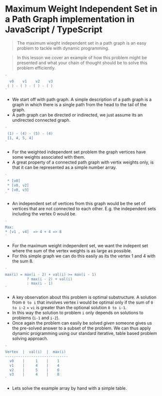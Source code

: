 # Maximum Weight Independent Set in a Path Graph implementation in JavaScript / TypeScript

> The maximum wieght independent set in a path graph is an easy problem to tackle with dynamic programming.

> In this lesson we cover an example of how this problem might be presented and what your chain of thought should be to solve this problem efficiently.


```js
`
  v0    v1    v2    v3
 ( ) - ( ) - ( ) - ( )
`
```
* We start off with path graph. A simple description of a path graph is a graph in which there is a single path from the head to the tail of the graph.
* A path graph can be directed or indirected, we just assume its an undirected connected graph.

```js
`
 (1) - (4) - (5) - (4)
 [1, 4, 5, 4]
`
```

* For the weighted independent set problem the graph vertices have some weights associated with them.
* A great property of a connected path graph with vertix weights only, is that it can be represented as a simple number array.

```js
`
 * [v0]
 * [v0, v2]
 * [v0, v3]
`
```
* An independent set of vertices from this graph would be the set of vertices that are not connected to each other. E.g. the independent sets including the vertex 0 would be.


```js
`
Max:
* [v1 , v4]  => 4 + 4 => 8
`
```

* For the maximum weight independent set, we want the indepent set where the sum of the vertex weights is as large as possible.
* For this simple graph we can do this easily as its the vertex 1 and 4 with the sum 8.


```js
`
max(i) = max(i - 2) + val(i) >= max(i - 1)
          ? max(i - 2) + val(i)
          : max(i - 1)
`
```
* A key observation about this problem is optimal substructure. A solution from `0 to i` that involves vertex i would be optimal only if the sum of `0 to i-2` + `vi` is greater than the optional solution `0 to i-1`.
* In this way the solution to problem `i` only depends on solutions to problems (`i-1` and `i-2`).
* Once again the problem can easily be solved *given* someone gives us the pre-solved answer to a subset of the problem. We can thus apply dynamic programming using our standard iterative, table based problem solving approach.

```ts
`
Vertex  |  val(i)  |  max(i)
-----------------------------
  v0    |     1    |    1
  v1    |     4    |    4
  v2    |     5    |    6
  v3    |     4    |    8
`
```
* Lets solve the example array by hand with a simple table.
